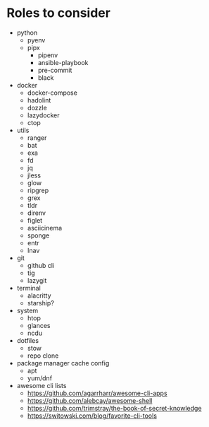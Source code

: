 # Roles to consider

- python
  - pyenv
  - pipx
    - pipenv
    - ansible-playbook
    - pre-commit
    - black
- docker
  - docker-compose
  - hadolint
  - dozzle
  - lazydocker
  - ctop
- utils
  - ranger
  - bat
  - exa
  - fd
  - jq
  - jless
  - glow
  - ripgrep
  - grex
  - tldr
  - direnv
  - figlet
  - asciicinema
  - sponge
  - entr
  - lnav
- git
  - github cli
  - tig
  - lazygit
- terminal
  - alacritty
  - starship?
- system
  - htop
  - glances
  - ncdu
- dotfiles
  - stow
  - repo clone
- package manager cache config
  - apt
  - yum/dnf
- awesome cli lists
  - https://github.com/agarrharr/awesome-cli-apps
  - https://github.com/alebcay/awesome-shell
  - https://github.com/trimstray/the-book-of-secret-knowledge
  - https://switowski.com/blog/favorite-cli-tools
